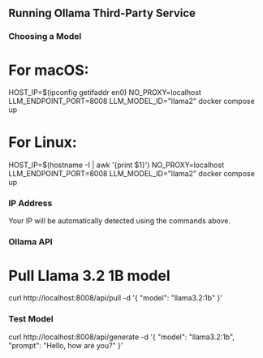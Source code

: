 ## Running Ollama Third-Party Service

### Choosing a Model
# For macOS:
HOST_IP=$(ipconfig getifaddr en0) NO_PROXY=localhost LLM_ENDPOINT_PORT=8008 LLM_MODEL_ID="llama2" docker compose up

# For Linux:
HOST_IP=$(hostname -I | awk '{print $1}') NO_PROXY=localhost LLM_ENDPOINT_PORT=8008 LLM_MODEL_ID="llama2" docker compose up

### IP Address
Your IP will be automatically detected using the commands above.


### Ollama API

# Pull Llama 3.2 1B model
curl http://localhost:8008/api/pull -d '{
  "model": "llama3.2:1b"
}'

### Test Model

curl http://localhost:8008/api/generate -d '{
  "model": "llama3.2:1b",
  "prompt": "Hello, how are you?"
}'




